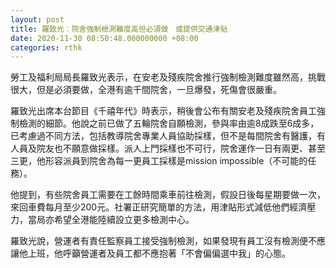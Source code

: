 ```yaml
---
layout: post
title: 羅致光︰院舍強制檢測難度高但必須做　或提供交通津貼
date: 2020-11-30 08:50:48.000000000 +08:00
categories: rthk
---
```


勞工及福利局局長羅致光表示，在安老及殘疾院舍推行強制檢測難度雖然高，挑戰很大，但是必須要做，全港有逾千間院舍，一旦爆發，死傷會很嚴重。

羅致光出席本台節目《千禧年代》時表示，稍後會公布有關安老及殘疾院舍員工強制檢測的細節。他說之前已做了五輪院舍自願檢測，參與率由逾8成跌至6成多，已考慮過不同方法，包括教導院舍專業人員協助採樣，但不是每間院舍有醫護，有人員及院友也不願意做採樣。派人上門採樣也不可行，院舍運作一日有兩更、甚至三更，他形容派員到院舍為每一更員工採樣是mission impossible（不可能的任務）。

他提到，有些院舍員工需要在工餘時間乘車前往檢測，假設日後每星期要做一次，來回車費每月至少200元。社署正研究簡單的方法，用津貼形式減低他們經濟壓力，當局亦希望全港能陸續設立更多檢測中心。

羅致光說，營運者有責任監察員工接受強制檢測，如果發現有員工沒有檢測便不應讓他上班，他呼籲營運者及員工都不應抱著「不會偏偏選中我」的心態。
